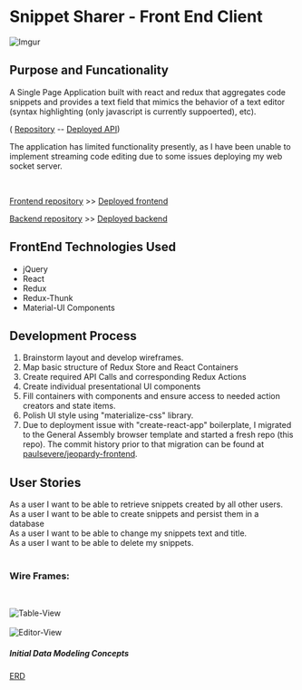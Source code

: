 
# Snippet Sharer - Front End Client
![Imgur](http://i.imgur.com/lXR7jTU.png)
<br>

## Purpose and Funcationality

A Single Page Application built with react and redux that aggregates code snippets and provides a text field that mimics the behavior of a text editor (syntax highlighting (only javascript is currently suppoerted), etc).


( [Repository](https://github.com/paulsevere/jeopardy-backend) -- [Deployed API](https://jeopardy-server-paulsevere.herokuapp.com ))
<br>

The application has limited functionality presently, as I have been unable to implement streaming code editing due to some issues deploying my web socket server.

<br>

[Frontend repository]( https://github.com/paulsevere/snippet-sharer) >> [Deployed frontend](https://paulsevere.github.io/snippet-sharer) <br>

[Backend repository](https://github.com/paulsevere/express-backend) >> [Deployed backend](https://snippet-server-app.herokuapp.com)


## FrontEnd Technologies Used

- jQuery
- React
- Redux
- Redux-Thunk
- Material-UI Components




## Development Process

1. Brainstorm layout and develop wireframes.
2. Map basic structure of Redux Store and React Containers
3. Create required API Calls and corresponding Redux Actions
4. Create individual presentational UI components
5. Fill containers with components and ensure access to needed action creators and state items.
6. Polish UI style using "materialize-css" library.
7. Due to deployment issue with "create-react-app" boilerplate, I migrated to the General Assembly browser template and started a fresh repo (this repo).  The commit history prior to that migration can be found at [paulsevere/jeopardy-frontend](https://github.com/paulsevere/jeopardy-frontend).

## User Stories

As a user I want to be able to retrieve snippets created by all other users.<br>
As a user I want to be able to create snippets and persist them in a database<br>
As a user I want to be able to change my snippets text and title.<br>
As a user I want to be able to delete my snippets.<br>
<br>

### Wire Frames:
<br>

![Table-View](http://i.imgur.com/ZhKcIFn.png)
<br>
<br>
![Editor-View](http://i.imgur.com/FZIyhvc.png)


##### Initial Data Modeling Concepts<br>
[ERD](http://i.imgur.com/TDTTEL9.png)
<br>
